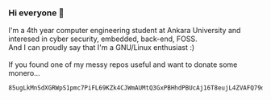 ### Hi everyone 👋

I'm a 4th year computer engineering student at Ankara University and interesed in cyber security, embedded, back-end, FOSS.
<br>
And I can proudly say that I'm a GNU/Linux enthusiast :)
<br>
<br>
If you found one of my messy repos useful and want to donate some monero...
<br>
```
85ugLkMnSdXGRWpS1pmc7PiFL69KZk4CJWmAUMtQ3GxPBHhdPBUcAj16T8eujL4ZVAFQ79d4NZjy5eG3EgrTTTJhHALKo3G
```
